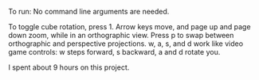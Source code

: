 To run: No command line arguments are needed.

To toggle cube rotation, press 1. Arrow keys move, and page up and page down zoom, while in an orthographic view.
Press p to swap between orthographic and perspective projections.
w, a, s, and d work like video game controls: w steps forward, s backward, a and d rotate you. 

I spent about 9 hours on this project.
